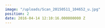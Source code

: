 ```yaml
---
image: "/uploads/Scan_20150511_104652_u.jpg"
position: 2
date: 2016-04-14 12:10:16.000000000 Z
---
```


